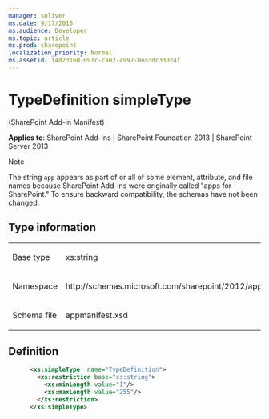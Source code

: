 ```yaml
---
manager: soliver
ms.date: 9/17/2015
ms.audience: Developer
ms.topic: article
ms.prod: sharepoint
localization_priority: Normal
ms.assetid: f4d23160-091c-ca02-4997-0ea3dc33024f
---
```


# TypeDefinition simpleType 

(SharePoint Add-in Manifest)

**Applies to**: SharePoint Add-ins | SharePoint Foundation 2013 | SharePoint Server 2013

> [!NOTE] 
> The string `app` appears as part of or all of some element, attribute, and file names because SharePoint Add-ins were originally called "apps for SharePoint." To ensure backward compatibility, the schemas have not been changed.

## Type information

<table>
<colgroup>
<col width="50%" />
<col width="50%" />
</colgroup>
<tbody>
<tr class="odd">
<td align="left"><p><span class="label">Base type</span></p></td>
<td align="left"><p>xs:string</p></td>
</tr>
<tr class="even">
<td align="left"><p><span class="label">Namespace</span></p></td>
<td align="left"><p>http://schemas.microsoft.com/sharepoint/2012/app/manifest</p></td>
</tr>
<tr class="odd">
<td align="left"><p><span class="label">Schema file</span></p></td>
<td align="left"><p>appmanifest.xsd</p></td>
</tr>
</tbody>
</table>

## Definition

```XML
      <xs:simpleType  name="TypeDefinition">          
        <xs:restriction base="xs:string">
          <xs:minLength value="1"/>
          <xs:maxLength value="255"/>
        </xs:restriction>
      </xs:simpleType>
```







